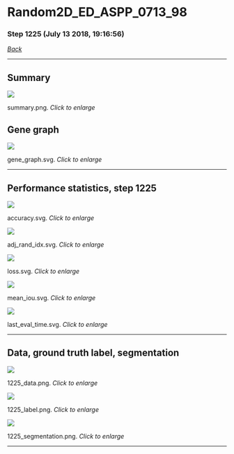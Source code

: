 # Random2D_ED_ASPP_0713_98

### Step 1225 (July 13 2018, 19:16:56)

[_Back_](..)

---

## Summary

<div class="images"><a href="media/summary.png"><img  src="media/summary.png" align="center"></a><p>summary.png. <i>Click to enlarge</i></p></div>

## Gene graph

<div class="images"><a href="media/gene_graph.svg"><img  src="media/gene_graph.svg" align="center"></a><p>gene_graph.svg. <i>Click to enlarge</i></p></div>

---

## Performance statistics, step 1225

<div class="images"><a href="media/accuracy.svg"><img class="mini" src="media/accuracy.svg" align="center"></a><p>accuracy.svg. <i>Click to enlarge</i></p></div>
<div class="images"><a href="media/adj_rand_idx.svg"><img class="mini" src="media/adj_rand_idx.svg" align="center"></a><p>adj_rand_idx.svg. <i>Click to enlarge</i></p></div>
<div class="images"><a href="media/loss.svg"><img class="mini" src="media/loss.svg" align="center"></a><p>loss.svg. <i>Click to enlarge</i></p></div>
<div class="images"><a href="media/mean_iou.svg"><img class="mini" src="media/mean_iou.svg" align="center"></a><p>mean_iou.svg. <i>Click to enlarge</i></p></div>
<div class="images"><a href="media/last_eval_time.svg"><img class="mini" src="media/last_eval_time.svg" align="center"></a><p>last_eval_time.svg. <i>Click to enlarge</i></p></div>

---

## Data, ground truth label, segmentation

<div class="images"><a href="media/1225_data.png"><img class="mini" src="media/1225_data.png" align="center"></a><p>1225_data.png. <i>Click to enlarge</i></p></div>
<div class="images"><a href="media/1225_label.png"><img class="mini" src="media/1225_label.png" align="center"></a><p>1225_label.png. <i>Click to enlarge</i></p></div>
<div class="images"><a href="media/1225_segmentation.png"><img class="mini" src="media/1225_segmentation.png" align="center"></a><p>1225_segmentation.png. <i>Click to enlarge</i></p></div>

---


